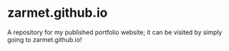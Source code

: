 # zarmet.github.io
A repository for my published portfolio website; it can be visited by simply going to zarmet.github.io!


